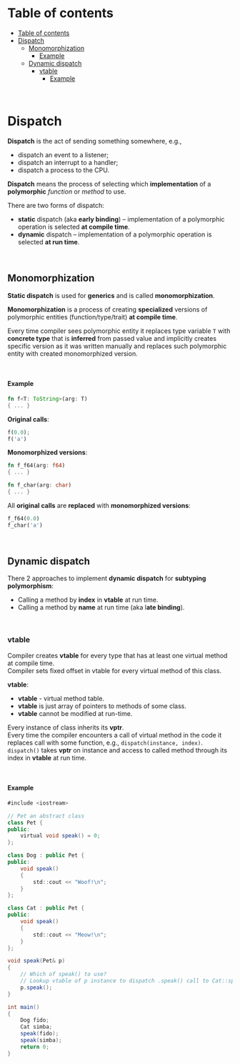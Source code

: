 # Table of contents
- [Table of contents](#table-of-contents)
- [Dispatch](#dispatch)
  - [Monomorphization](#monomorphization)
      - [Example](#example)
  - [Dynamic dispatch](#dynamic-dispatch)
    - [vtable](#vtable)
      - [Example](#example-1)

<br>

# Dispatch
**Dispatch** is the act of sending something somewhere, e.g.,
- dispatch an event to a listener;
- dispatch an interrupt to a handler;
- dispatch a process to the CPU.

**Dispatch** means the process of selecting which **implementation** of a **polymorphic** *function* or *method* to use.

There are two forms of dispatch:
- **static** dispatch (aka **early binding**) – implementation of a polymorphic operation is selected **at compile time**.
- **dynamic** dispatch – implementation of a polymorphic operation is selected **at run time**.

<br>

## Monomorphization
**Static dispatch** is used for **generics** and is called **monomorphization**.<br>

**Monomorphization** is a process of creating **specialized** versions of polymorphic entities (function/type/trait) **at compile time**.<br>

Every time compiler sees polymorphic entity it replaces type variable `T` with **concrete type** that is **inferred** from passed value and implicitly creates specific version as it was written manually and replaces such polymorphic entity with created monomorphized version.<br>

<br>

#### Example
```Rust
fn f<T: ToString>(arg: T) 
{ ... }
```

**Original calls**:
```Rust
f(0.0);
f('a')
```

**Monomorphized versions**:
```Rust
fn f_f64(arg: f64) 
{ ... }

fn f_char(arg: char) 
{ ... }
```

All **original calls** are **replaced** with **monomorphized versions**:
```Rust
f_f64(0.0)
f_char('a')
```

<br>

## Dynamic dispatch
There 2 approaches to implement **dynamic dispatch** for **subtyping polymorphism**:
- Calling a method by **index** in **vtable** at run time.
- Calling a method by **name** at run time (aka l**ate binding**).

<br>

### vtable
Compiler creates **vtable** for every type that has at least one virtual method at compile time.<br>
Compiler sets fixed offset in vtable for every virtual method of this class.<br>

**vtable**:
- **vtable** - virtual method table.
- **vtable** is just array of pointers to methods of some class.
- **vtable** cannot be modified at run-time.

Every instance of class inherits its **vptr**.<br>
Every time the compiler encounters a call of virtual method in the code it replaces call with some function, e.g., `dispatch(instance, index)`.<br>
`dispatch()` takes **vptr** on instance and access to called method through its index in **vtable** at run time.<br>

<br>

#### Example
```Java
#include <iostream>

// Pet an abstract class
class Pet {
public:
    virtual void speak() = 0;
};

class Dog : public Pet {
public:
    void speak()
    {
        std::cout << "Woof!\n";
    }
};

class Cat : public Pet {
public:
    void speak()
    {
        std::cout << "Meow!\n";
    }
};

void speak(Pet& p)
{
    // Which of speak() to use?
    // Lookup vtable of p instance to dispatch .speak() call to Cat::speak() or Dog::speak()
    p.speak(); 
}

int main()
{
    Dog fido;
    Cat simba;
    speak(fido);
    speak(simba);
    return 0;
}
```